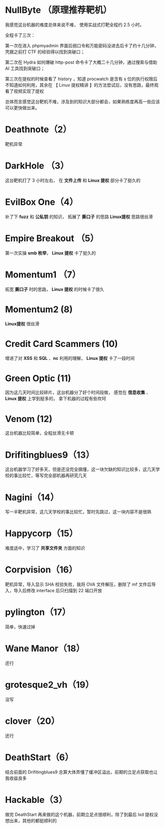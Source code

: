 
# NullByte （原理推荐靶机）

我感觉这台机器的难度总体来说不难，
使用实战式打靶全程约 2.5 小时。

全程卡了三次：

第一次在进入 phpmyadmin 界面后弱口令和万能密码没进去后卡了约十几分钟，凭据之前打 CTF 的经验得以找到突破口；

第二次在 Hydra 如何爆破 http-post 命令卡了大概二十几分钟，通过搜索与借助 AI 工具找到突破口；

第三次在提权的时候查看了 history ，知道 procwatch 是含有 s 位的执行权限后不知道如何利用，其余在 【 Linux 提权精讲 】的方法尝试后，没有思路，最终观看了视频实现了提权

总体而言感觉这台靶机不难，涉及到的知识大部分都会，如果熟练度再高一些应该可以更快做出来。

# Deathnote（2）

靶机异常

# DarkHole （3）

这台靶机打了 3 小时左右，
在 **文件上传** 和  **Linux 提权** 部分卡了挺久的

# EvilBox One（4）

补了下 **fuzz** 和 **公私钥** 的知识，
拓展了 **撕口子** 的思路
**Linux提权** 思路很丝滑

# Empire Breakout （5）

第一次实操 **smb 枚举**，
**Linux 提权** 卡了挺久的

# Momentum1 （7）

拓宽 **撕口子** 时的思路，
**Linux 提权** 的时候卡了很久

# Momentum2 (8)

**Linux提权** 很丝滑

# Credit Card Scammers (10)

增进了对 **XSS** 和 **SQL**  、**nc** 利用的理解，
**Linux 提权** 卡了一段时间

# Green Optic (11)

因为这几天时间比较碎片，这台机器分了好个时间段做，
感觉在 **信息收集** 、 **Linux 提权** 上学到挺多的，
拿下机器的过程有些坎坷


# Venom (12)

这台机器比较简单，全程丝滑无卡顿

# Drifitingblues9（13）

这台机器学习了好多天，但是还没完全搞懂，这一块欠缺的知识比较多，这几天学校的事比较忙，等写完全部机器再研究几天

# Nagini（14）

写一半靶机异常，这几天学校的事比较忙，暂时先跳过，这一块内容不是很熟

# Happycorp（15）

难度适中，学习了 **共享文件夹** 方面的知识

# Corpvision（16）

靶机异常，导入显示 SHA 校验失败，我将 OVA 文件解压，删除了 mf 文件后导入，导入后修改 interface 后只扫描到 22 端口开放

# pylington（17）

简单，快速过掉

# Wane Manor（18）

还行

# grotesque2_vh（19）

没写

# clover（20）

还行

# DeathStart（6）

结合前面的 Drifitingblues9 总算大体弄懂了缓冲区溢出，前期的立足点获取也让我收益良多

# Hackable（3）

做完 DeathStart 再来做的这个机器，前期立足点很顺利，除了到最后 lxd 提权没想出来，其他的都挺顺利的